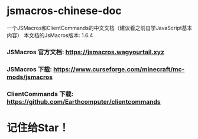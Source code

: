 # jsmacros-chinese-doc
一个JSMacros和ClientCommands的中文文档（建议看之前自学JavaScript基本内容）
本文档的JsMacros版本: 1.6.4
### JSMacros 官方文档: https://jsmacros.wagyourtail.xyz
### JSMacros 下载: https://www.curseforge.com/minecraft/mc-mods/jsmacros
### ClientCommands 下载: https://github.com/Earthcomputer/clientcommands
# **记住给Star！**
